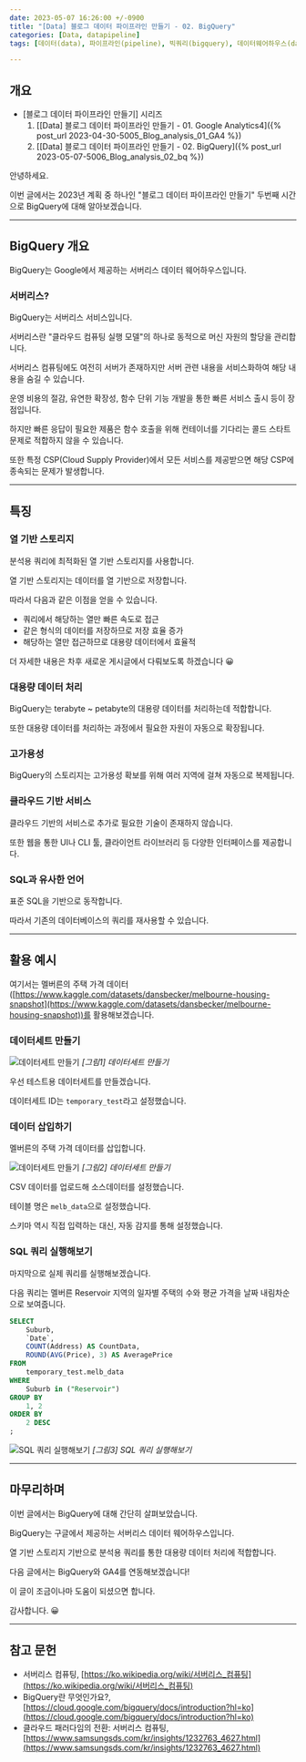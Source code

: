```yaml
---
date: 2023-05-07 16:26:00 +/-0900
title: "[Data] 블로그 데이터 파이프라인 만들기 - 02. BigQuery"
categories: [Data, datapipeline]
tags: [데이터(data), 파이프라인(pipeline), 빅쿼리(bigquery), 데이터웨어하우스(data_warehouse), 집계(aggregation), 쿼리(query), 구글(google)]

---
```

## 개요

- [블로그 데이터 파이프라인 만들기] 시리즈
  1. [[Data] 블로그 데이터 파이프라인 만들기 - 01. Google Analytics4]({% post_url 2023-04-30-5005_Blog_analysis_01_GA4 %})
  2. [[Data] 블로그 데이터 파이프라인 만들기 - 02. BigQuery]({% post_url 2023-05-07-5006_Blog_analysis_02_bq %})

안녕하세요.

이번 글에서는 2023년 계획 중 하나인 "블로그 데이터 파이프라인 만들기" 두번째 시간으로 BigQuery에 대해 알아보겠습니다.

---
## BigQuery 개요

BigQuery는 Google에서 제공하는 서버리스 데이터 웨어하우스입니다.

### 서버리스?

BigQuery는 서버리스 서비스입니다.

서버리스란 "클라우드 컴퓨팅 실행 모델"의 하나로 동적으로 머신 자원의 할당을 관리합니다.

서버리스 컴퓨팅에도 여전히 서버가 존재하지만 서버 관련 내용을 서비스화하여 해당 내용을 숨길 수 있습니다.

운영 비용의 절감, 유연한 확장성, 함수 단위 기능 개발을 통한 빠른 서비스 출시 등이 장점입니다.

하지만 빠른 응답이 필요한 제품은 함수 호출을 위해 컨테이너를 기다리는 콜드 스타트 문제로 적합하지 않을 수 있습니다.

또한 특정 CSP(Cloud Supply Provider)에서 모든 서비스를 제공받으면 해당 CSP에 종속되는 문제가 발생합니다.

---
## 특징

### 열 기반 스토리지

분석용 쿼리에 최적화된 열 기반 스토리지를 사용합니다.

열 기반 스토리지는 데이터를 열 기반으로 저장합니다.

따라서 다음과 같은 이점을 얻을 수 있습니다.

- 쿼리에서 해당하는 열만 빠른 속도로 접근
- 같은 형식의 데이터를 저장하므로 저장 효율 증가
- 해당하는 열만 접근하므로 대용량 데이터에서 효율적

더 자세한 내용은 차후 새로운 게시글에서 다뤄보도록 하겠습니다 😀

### 대용량 데이터 처리

BigQuery는 terabyte ~ petabyte의 대용량 데이터를 처리하는데 적합합니다.

또한 대용량 데이터를 처리하는 과정에서 필요한 자원이 자동으로 확장됩니다.

### 고가용성

BigQuery의 스토리지는 고가용성 확보를 위해 여러 지역에 걸쳐 자동으로 복제됩니다.

### 클라우드 기반 서비스

클라우드 기반의 서비스로 추가로 필요한 기술이 존재하지 않습니다.

또한 웹을 통한 UI나 CLI 툴, 클라이언트 라이브러리 등 다양한 인터페이스를 제공합니다.

### SQL과 유사한 언어

표준 SQL을 기반으로 동작합니다.

따라서 기존의 데이터베이스의 쿼리를 재사용할 수 있습니다.

---
## 활용 예시

여기서는 멜버른의 주택 가격 데이터([https://www.kaggle.com/datasets/dansbecker/melbourne-housing-snapshot](https://www.kaggle.com/datasets/dansbecker/melbourne-housing-snapshot))를 활용해보겠습니다.

### 데이터세트 만들기

![데이터세트 만들기](/assets/img/data/5006/5006_01_create_bq_dataset.png)
_[그림1] 데이터세트 만들기_

우선 테스트용 데이터세트를 만들겠습니다.

데이터세트 ID는 `temporary_test`라고 설정했습니다.

### 데이터 삽입하기

멜버른의 주택 가격 데이터를 삽입합니다.

![데이터세트 만들기](/assets/img/data/5006/5006_02_create_bq_table.png)
_[그림2] 데이터세트 만들기_

CSV 데이터를 업로드해 소스데이터를 설정했습니다.

테이블 명은 `melb_data`으로 설정했습니다.

스키마 역시 직접 입력하는 대신, 자동 감지를 통해 설정했습니다.

### SQL 쿼리 실행해보기

마지막으로 실제 쿼리를 실행해보겠습니다.

다음 쿼리는 멜버른 Reservoir 지역의 일자별 주택의 수와 평균 가격을 날짜 내림차순으로 보여줍니다.

```sql
SELECT
    Suburb,
    `Date`,
    COUNT(Address) AS CountData,
    ROUND(AVG(Price), 3) AS AveragePrice
FROM
    temporary_test.melb_data
WHERE
    Suburb in ("Reservoir")
GROUP BY
    1, 2
ORDER BY
    2 DESC
;
```

![SQL 쿼리 실행해보기](/assets/img/data/5006/5006_03_query_test.png)
_[그림3] SQL 쿼리 실행해보기_

---
## 마무리하며

이번 글에서는 BigQuery에 대해 간단히 살펴보았습니다.

BigQuery는 구글에서 제공하는 서버리스 데이터 웨어하우스입니다.

열 기반 스토리지 기반으로 분석용 쿼리를 통한 대용량 데이터 처리에 적합합니다.

다음 글에서는 BigQuery와 GA4를 연동해보겠습니다!

이 글이 조금이나마 도움이 되셨으면 합니다.

감사합니다. 😀

---
## 참고 문헌

- 서버리스 컴퓨팅, [https://ko.wikipedia.org/wiki/서버리스_컴퓨팅](https://ko.wikipedia.org/wiki/서버리스_컴퓨팅)
- BigQuery란 무엇인가요?, [https://cloud.google.com/bigquery/docs/introduction?hl=ko](https://cloud.google.com/bigquery/docs/introduction?hl=ko)
- 클라우드 패러다임의 전환: 서버리스 컴퓨팅, [https://www.samsungsds.com/kr/insights/1232763_4627.html](https://www.samsungsds.com/kr/insights/1232763_4627.html)
